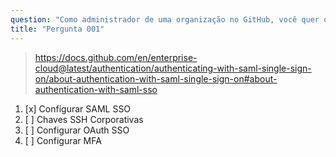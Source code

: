 ```yaml
---
question: "Como administrador de uma organização no GitHub, você quer que os usuários se autentiquem usando um provedor de identidade corporativo. Qual das opções a seguir é uma maneira de alcançar isso?"
title: "Pergunta 001"
---
```


> https://docs.github.com/en/enterprise-cloud@latest/authentication/authenticating-with-saml-single-sign-on/about-authentication-with-saml-single-sign-on#about-authentication-with-saml-sso
1. [x] Configurar SAML SSO
1. [ ] Chaves SSH Corporativas
1. [ ] Configurar OAuth SSO
1. [ ] Configurar MFA
